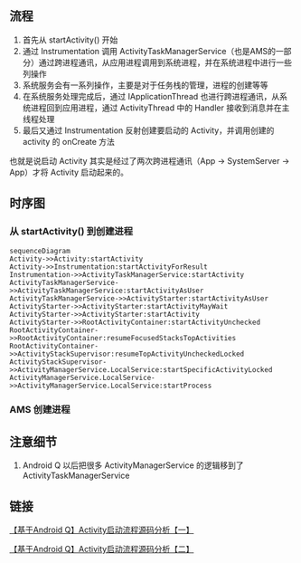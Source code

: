 ## 流程

1. 首先从 startActivity() 开始
2. 通过 Instrumentation 调用 ActivityTaskManagerService（也是AMS的一部分）通过跨进程通讯，从应用进程调用到系统进程，并在系统进程中进行一些列操作
3. 系统服务会有一系列操作，主要是对于任务栈的管理，进程的创建等等
4. 在系统服务处理完成后，通过 IApplicationThread 也进行跨进程通讯，从系统进程回到应用进程，通过 ActivityThread 中的 Handler 接收到消息并在主线程处理
5. 最后又通过 Instrumentation 反射创建要启动的 Activity，并调用创建的 activity 的 onCreate 方法

也就是说启动 Activity 其实是经过了两次跨进程通讯（App -> SystemServer -> App）才将 Activity 启动起来的。

## 时序图

### 从 startActivity() 到创建进程

```mermaid
sequenceDiagram
Activity->>Activity:startActivity
Activity->>Instrumentation:startActivityForResult
Instrumentation->>ActivityTaskManagerService:startActivity
ActivityTaskManagerService->>ActivityTaskManagerService:startActivityAsUser
ActivityTaskManagerService->>ActivityStarter:startActivityAsUser
ActivityStarter->>ActivityStarter:startActivityMayWait
ActivityStarter->>ActivityStarter:startActivity
ActivityStarter->>RootActivityContainer:startActivityUnchecked
RootActivityContainer->>RootActivityContainer:resumeFocusedStacksTopActivities
RootActivityContainer->>ActivityStackSupervisor:resumeTopActivityUncheckedLocked
ActivityStackSupervisor->>ActivityManagerService.LocalService:startSpecificActivityLocked
ActivityManagerService.LocalService->>ActivityManagerService.LocalService:startProcess

```

### AMS 创建进程



## 注意细节

1. Android Q 以后把很多 ActivityManagerService 的逻辑移到了 ActivityTaskManagerService

## 链接

[【基于Android Q】Activity启动流程源码分析【一】](https://www.jianshu.com/p/827fd152a804)

[【基于Android Q】Activity启动流程源码分析【二】](https://www.jianshu.com/p/2fd50292727d)

